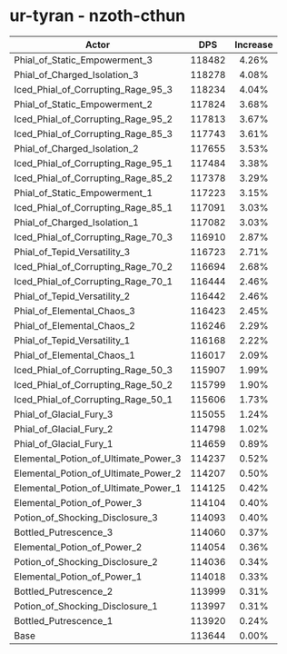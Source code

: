 # ur-tyran - nzoth-cthun
| Actor | DPS | Increase |
|---|:---:|:---:|
|Phial_of_Static_Empowerment_3|118482|4.26%|
|Phial_of_Charged_Isolation_3|118278|4.08%|
|Iced_Phial_of_Corrupting_Rage_95_3|118234|4.04%|
|Phial_of_Static_Empowerment_2|117824|3.68%|
|Iced_Phial_of_Corrupting_Rage_95_2|117813|3.67%|
|Iced_Phial_of_Corrupting_Rage_85_3|117743|3.61%|
|Phial_of_Charged_Isolation_2|117655|3.53%|
|Iced_Phial_of_Corrupting_Rage_95_1|117484|3.38%|
|Iced_Phial_of_Corrupting_Rage_85_2|117378|3.29%|
|Phial_of_Static_Empowerment_1|117223|3.15%|
|Iced_Phial_of_Corrupting_Rage_85_1|117091|3.03%|
|Phial_of_Charged_Isolation_1|117082|3.03%|
|Iced_Phial_of_Corrupting_Rage_70_3|116910|2.87%|
|Phial_of_Tepid_Versatility_3|116723|2.71%|
|Iced_Phial_of_Corrupting_Rage_70_2|116694|2.68%|
|Iced_Phial_of_Corrupting_Rage_70_1|116444|2.46%|
|Phial_of_Tepid_Versatility_2|116442|2.46%|
|Phial_of_Elemental_Chaos_3|116423|2.45%|
|Phial_of_Elemental_Chaos_2|116246|2.29%|
|Phial_of_Tepid_Versatility_1|116168|2.22%|
|Phial_of_Elemental_Chaos_1|116017|2.09%|
|Iced_Phial_of_Corrupting_Rage_50_3|115907|1.99%|
|Iced_Phial_of_Corrupting_Rage_50_2|115799|1.90%|
|Iced_Phial_of_Corrupting_Rage_50_1|115606|1.73%|
|Phial_of_Glacial_Fury_3|115055|1.24%|
|Phial_of_Glacial_Fury_2|114798|1.02%|
|Phial_of_Glacial_Fury_1|114659|0.89%|
|Elemental_Potion_of_Ultimate_Power_3|114237|0.52%|
|Elemental_Potion_of_Ultimate_Power_2|114207|0.50%|
|Elemental_Potion_of_Ultimate_Power_1|114125|0.42%|
|Elemental_Potion_of_Power_3|114104|0.40%|
|Potion_of_Shocking_Disclosure_3|114093|0.40%|
|Bottled_Putrescence_3|114060|0.37%|
|Elemental_Potion_of_Power_2|114054|0.36%|
|Potion_of_Shocking_Disclosure_2|114036|0.34%|
|Elemental_Potion_of_Power_1|114018|0.33%|
|Bottled_Putrescence_2|113999|0.31%|
|Potion_of_Shocking_Disclosure_1|113997|0.31%|
|Bottled_Putrescence_1|113920|0.24%|
|Base|113644|0.00%|
